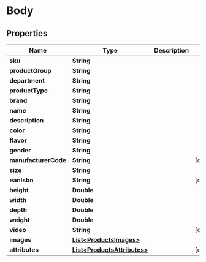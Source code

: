 
# Body

## Properties
Name | Type | Description | Notes
------------ | ------------- | ------------- | -------------
**sku** | **String** |  | 
**productGroup** | **String** |  | 
**department** | **String** |  | 
**productType** | **String** |  | 
**brand** | **String** |  | 
**name** | **String** |  | 
**description** | **String** |  | 
**color** | **String** |  | 
**flavor** | **String** |  | 
**gender** | **String** |  | 
**manufacturerCode** | **String** |  |  [optional]
**size** | **String** |  | 
**eanIsbn** | **String** |  |  [optional]
**height** | **Double** |  | 
**width** | **Double** |  | 
**depth** | **Double** |  | 
**weight** | **Double** |  | 
**video** | **String** |  |  [optional]
**images** | [**List&lt;ProductsImages&gt;**](ProductsImages.md) |  | 
**attributes** | [**List&lt;ProductsAttributes&gt;**](ProductsAttributes.md) |  |  [optional]



